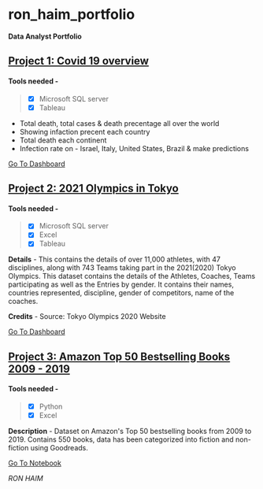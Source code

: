 # ron_haim_portfolio
**Data Analyst Portfolio**

## [Project 1: Covid 19 overview](https://ronhaim.github.io/ron_haim_portfolio/)

#### Tools needed - 
>  - [x] Microsoft SQL server
>  - [x] Tableau

* Total death, total cases & death precentage all over the world
* Showing infaction precent each country
* Total death each continent
* Infection rate on - Israel, Italy, United States, Brazil & make predictions 

[Go To Dashboard](https://public.tableau.com/app/profile/ron.haim8598/viz/covid19-new_16307676074550/Dashboard1?publish=yes)


## [Project 2: 2021 Olympics in Tokyo](https://ronhaim.github.io/ron_haim_portfolio/)

#### Tools needed - 
>  - [x] Microsoft SQL server
>  - [x] Excel
>  - [x] Tableau

**Details** -
This contains the details of over 11,000 athletes, with 47 disciplines, along with 743 Teams taking part in the 2021(2020) Tokyo Olympics.
This dataset contains the details of the Athletes, Coaches, Teams participating as well as the Entries by gender. It contains their names, countries represented, discipline, gender of competitors, name of the coaches.

**Credits** -
Source: Tokyo Olympics 2020 Website

[Go To Dashboard](https://public.tableau.com/app/profile/ron.haim8598/viz/Olympic2021_16307715909380/Dashboard1?publish=yes)


## [Project 3: Amazon Top 50 Bestselling Books 2009 - 2019](https://ronhaim.github.io/ron_haim_portfolio/)

#### Tools needed - 
>  - [x] Python
>  - [x] Excel

**Description** -
Dataset on Amazon's Top 50 bestselling books from 2009 to 2019. Contains 550 books, data has been categorized into fiction and non-fiction using Goodreads.

[Go To Notebook](https://colab.research.google.com/drive/1rv3rXnaq0mPJeCX9o0JTGHmAWDdvteEb#scrollTo=ANMbFVEOhsdO)



*RON HAIM*

